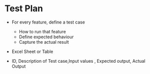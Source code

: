 # Test Plan
* For every feature, define a test case
    * How to run that feature
    * Define expected behaviour
    * Capture the actual result

* Excel Sheet or Table

* ID, Description of Test case,Input values , Expected output, Actual Output
